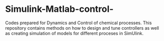 # Simulink-Matlab-control-
Codes prepared for Dynamics and Control of chemical processes. This repository contains methods on how to design and tune controllers as well as creating simulation of models for different proceses in SimUlink. 
